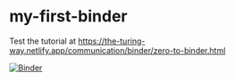 # my-first-binder
Test the tutorial at https://the-turing-way.netlify.app/communication/binder/zero-to-binder.html

[![Binder](https://mybinder.org/badge_logo.svg)](https://mybinder.org/v2/gh/mn5hk/my-first-binder/HEAD)
